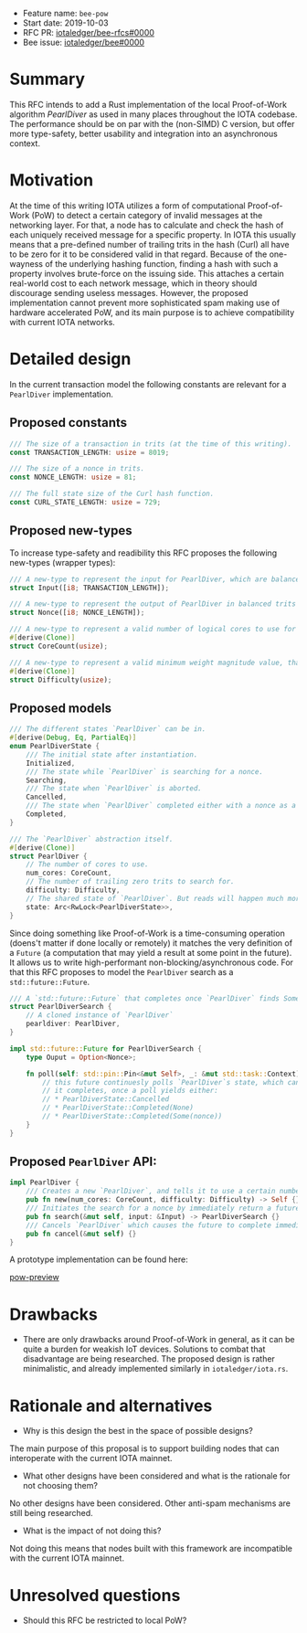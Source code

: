 + Feature name: `bee-pow` 
+ Start date: 2019-10-03
+ RFC PR: [iotaledger/bee-rfcs#0000](https://github.com/iotaledger/bee-rfcs/pull/0000) 
+ Bee issue: [iotaledger/bee#0000](https://github.com/iotaledger/bee/issues/0000)

# Summary

This RFC intends to add a Rust implementation of the local Proof-of-Work algorithm *PearlDiver* as used in many places throughout the IOTA codebase. The performance should be on par with the (non-SIMD) C version, but offer more type-safety, better usability and integration into an asynchronous context.


# Motivation

At the time of this writing IOTA utilizes a form of computational Proof-of-Work (PoW) to detect a certain category of invalid messages at the networking layer. For that, a node has to calculate and check the hash of each uniquely received message for a specific property. In IOTA this usually means that a pre-defined number of trailing trits in the hash (Curl) all have to be zero for it to be considered valid in that regard. Because of the one-wayness of the underlying hashing function, finding a hash with such a property involves brute-force on the issuing side. This attaches a certain real-world cost to each network message, which in theory should discourage sending useless messages. However, the proposed implementation cannot prevent more sophisticated spam making use of hardware accelerated PoW, and its main purpose is to achieve compatibility with current IOTA networks. 


# Detailed design

In the current transaction model the following constants are relevant for a `PearlDiver` implementation.

## Proposed constants

```Rust
/// The size of a transaction in trits (at the time of this writing).
const TRANSACTION_LENGTH: usize = 8019;

/// The size of a nonce in trits.
const NONCE_LENGTH: usize = 81;

/// The full state size of the Curl hash function.
const CURL_STATE_LENGTH: usize = 729;
```

## Proposed new-types

To increase type-safety and readibility this RFC proposes the following new-types (wrapper types):

```Rust
/// A new-type to represent the input for PearlDiver, which are balanced trits {-1, 0, 1} (T1B1 encoding).
struct Input([i8; TRANSACTION_LENGTH]);

/// A new-type to represent the output of PearlDiver in balanced trits {-1, 0, 1} (T1B1 encoding).
struct Nonce([i8; NONCE_LENGTH]);

/// A new-type to represent a valid number of logical cores to use for `PearlDiver`. Its purpose is to guarantee only valid `usize`s.
#[derive(Clone)]
struct CoreCount(usize);

/// A new-type to represent a valid minimum weight magnitude value, that is, the PoW difficulty. Its purpose is to guarantee only valid `usize`s.
#[derive(Clone)]
struct Difficulty(usize);
```

## Proposed models

```Rust
/// The different states `PearlDiver` can be in.
#[derive(Debug, Eq, PartialEq)]
enum PearlDiverState {
    /// The initial state after instantiation.
    Initialized,
    /// The state while `PearlDiver` is searching for a nonce.
    Searching,
    /// The state when `PearlDiver` is aborted. 
    Cancelled,
    /// The state when `PearlDiver` completed either with a nonce as a result, or no result at all. 
    Completed,
}

/// The `PearlDiver` abstraction itself.
#[derive(Clone)]
struct PearlDiver {
    // The number of cores to use.
    num_cores: CoreCount,
    // The number of trailing zero trits to search for.
    difficulty: Difficulty,
    // The shared state of `PearlDiver`. But reads will happen much more often then writes.
    state: Arc<RwLock<PearlDiverState>>,
}
```

Since doing something like Proof-of-Work is a time-consuming operation (doens't matter if done locally or remotely) it matches the very definition of a `Future` (a computation that may yield a result at some point in the future). It allows us to write high-performant non-blocking/asynchronous code. For that this RFC proposes to model the `PearlDiver` search as a `std::future::Future`.

```Rust
/// A `std::future::Future` that completes once `PearlDiver` finds Some(nonce), None or gets cancelled.
struct PearlDiverSearch {
    // A cloned instance of `PearlDiver`
    pearldiver: PearlDiver,
}

impl std::future::Future for PearlDiverSearch {
    type Ouput = Option<Nonce>;

    fn poll(self: std::pin::Pin<&mut Self>, _: &mut std::task::Context) -> Poll<Self::Output> {
        // this future continuesly polls `PearlDiver`s state, which can be updated by any of the threads
        // it completes, once a poll yields either:
        // * PearlDiverState::Cancelled
        // * PearlDiverState::Completed(None)
        // * PearlDiverState::Completed(Some(nonce))
    }
}
```

## Proposed `PearlDiver` API:

```Rust
impl PearlDiver {
    /// Creates a new `PearlDiver`, and tells it to use a certain number of cores, and a pre-defined difficulty.
    pub fn new(num_cores: CoreCount, difficulty: Difficulty) -> Self {}
    /// Initiates the search for a nonce by immediately return a future that can be spawned onto some runtime.
    pub fn search(&mut self, input: &Input) -> PearlDiverSearch {}
    /// Cancels `PearlDiver` which causes the future to complete immediatedly without a result.
    pub fn cancel(&mut self) {}
}

```

A prototype implementation can be found here:

[pow-preview](https://github.com/Alex6323/pow-preview.git)

# Drawbacks

* There are only drawbacks around Proof-of-Work in general, as it can be quite a burden for weakish IoT devices. Solutions to combat that disadvantage are being researched. The proposed design is rather minimalistic, and already implemented similarly in `iotaledger/iota.rs`.

# Rationale and alternatives

- Why is this design the best in the space of possible designs? 

The main purpose of this proposal is to support building nodes that can interoperate with the current IOTA mainnet.

- What other designs have been considered and what is the rationale for not choosing them? 

No other designs have been considered. Other anti-spam mechanisms are still being researched.

- What is the impact of not doing this?

Not doing this means that nodes built with this framework are incompatible with the current IOTA mainnet.


# Unresolved questions

- Should this RFC be restricted to local PoW?